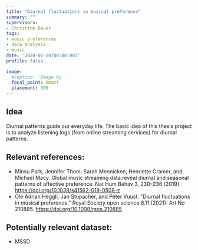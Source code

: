 ```yaml
---
title: "Diurnal fluctuations in musical preference"
summary: ""
supervisors:
- Christine Bauer
tags:
- music preferences
- data analysis
- music
date: '2024-07-24T00:00:00Z'
profile: false

image:
  #caption: 'Image by .'
  focal_point: Smart
  placement: 300
---
```


## Idea
Diurnal patterns guide our everyday life. The basic idea of this thesis project is to analyze listening logs (from online streaming services) for diurnal patterns.

## Relevant references:
- Minsu Park, Jennifer Thom, Sarah Mennicken, Henriette Cramer, and Michael Macy. Global music streaming data reveal diurnal and seasonal patterns of affective preference. Nat Hum Behav 3, 230–236 (2019). https://doi.org/10.1038/s41562-018-0508-z
- Ole Adrian Heggli, Jan Stupacher, and Peter Vuust. "Diurnal fluctuations in musical preference." Royal Society open science 8.11 (2021): Art No 210885. https://doi.org/10.1098/rsos.210885

## Potentially relevant dataset:
- MSSD